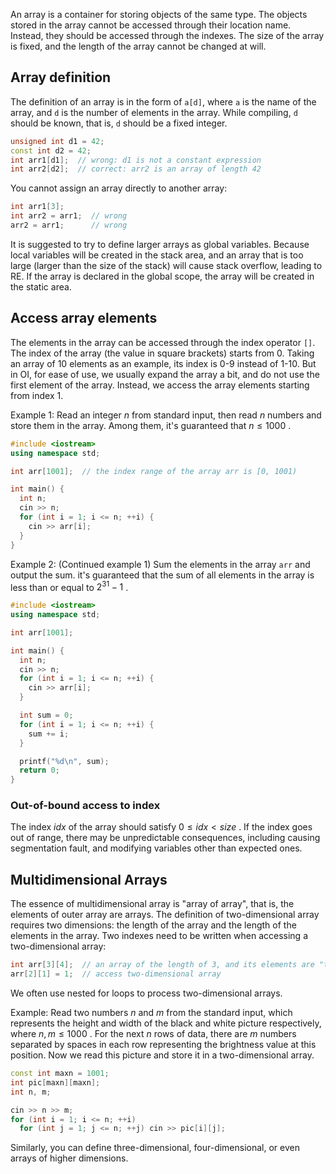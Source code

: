 An array is a container for storing objects of the same type. The objects stored in the array cannot be accessed through their location name. Instead, they should be accessed through the indexes. The size of the array is fixed, and the length of the array cannot be changed at will.

## Array definition

The definition of an array is in the form of `a[d]`, where `a` is the name of the array, and `d` is the number of elements in the array. While compiling, `d` should be known, that is, `d` should be a fixed integer.

```cpp
unsigned int d1 = 42;
const int d2 = 42;
int arr1[d1];  // wrong: d1 is not a constant expression
int arr2[d2];  // correct: arr2 is an array of length 42
```

You cannot assign an array directly to another array:

```cpp
int arr1[3];
int arr2 = arr1;  // wrong
arr2 = arr1;      // wrong
```

It is suggested to try to define larger arrays as global variables. Because local variables will be created in the stack area, and an array that is too large (larger than the size of the stack) will cause stack overflow, leading to RE. If the array is declared in the global scope, the array will be created in the static area.

## Access array elements

The elements in the array can be accessed through the index operator `[]`. The index of the array (the value in square brackets) starts from 0. Taking an array of 10 elements as an example, its index is 0-9 instead of 1-10. But in OI, for ease of use, we usually expand the array a bit, and do not use the first element of the array. Instead, we access the array elements starting from index 1.

Example 1: Read an integer $n$ from standard input, then read $n$ numbers and store them in the array. Among them, it's guaranteed that $n\leq 1000$ .

```cpp
#include <iostream>
using namespace std;

int arr[1001];  // the index range of the array arr is [0, 1001)

int main() {
  int n;
  cin >> n;
  for (int i = 1; i <= n; ++i) {
    cin >> arr[i];
  }
}
```

Example 2: (Continued example 1) Sum the elements in the array `arr` and output the sum. it's guaranteed that the sum of all elements in the array is less than or equal to $2^{31}-1$ .

```cpp
#include <iostream>
using namespace std;

int arr[1001];

int main() {
  int n;
  cin >> n;
  for (int i = 1; i <= n; ++i) {
    cin >> arr[i];
  }

  int sum = 0;
  for (int i = 1; i <= n; ++i) {
    sum += i;
  }

  printf("%d\n", sum);
  return 0;
}
```

### Out-of-bound access to index

The index $\mathit{idx}$ of the array should satisfy $0\leq \mathit{idx}< \mathit{size}$ . If the index goes out of range, there may be unpredictable consequences, including causing segmentation fault, and modifying variables other than expected ones.

## Multidimensional Arrays

The essence of multidimensional array is "array of array", that is, the elements of outer array are arrays. The definition of two-dimensional array requires two dimensions: the length of the array and the length of the elements in the array. Two indexes need to be written when accessing a two-dimensional array:

```cpp
int arr[3][4];  // an array of the length of 3, and its elements are "the length of an int that is length of 4
arr[2][1] = 1;  // access two-dimensional array
```

We often use nested for loops to process two-dimensional arrays.

Example: Read two numbers $n$ and $m$ from the standard input, which represents the height and width of the black and white picture respectively, where $n,m\leq 1000$ . For the next $n$ rows of data, there are $m$ numbers separated by spaces in each row representing the brightness value at this position. Now we read this picture and store it in a two-dimensional array.

```cpp
const int maxn = 1001;
int pic[maxn][maxn];
int n, m;

cin >> n >> m;
for (int i = 1; i <= n; ++i)
  for (int j = 1; j <= n; ++j) cin >> pic[i][j];
```

Similarly, you can define three-dimensional, four-dimensional, or even arrays of higher dimensions. 